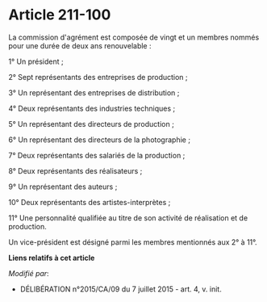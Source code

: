 # Article 211-100

La commission d'agrément est composée de vingt et un membres nommés pour une durée de deux ans renouvelable : 

1° Un président ; 

2° Sept représentants des entreprises de production ; 

3° Un représentant des entreprises de distribution ; 

4° Deux représentants des industries techniques ; 

5° Un représentant des directeurs de production ; 

6° Un représentant des directeurs de la photographie ; 

7° Deux représentants des salariés de la production ; 

8° Deux représentants des réalisateurs ; 

9° Un représentant des auteurs ; 

10° Deux représentants des artistes-interprètes ; 

11° Une personnalité qualifiée au titre de son activité de réalisation et de production. 

Un vice-président est désigné parmi les membres mentionnés aux 2° à 11°.

**Liens relatifs à cet article**

_Modifié par_:

  - DÉLIBÉRATION n°2015/CA/09 du 7 juillet 2015 - art. 4, v. init.
